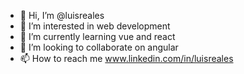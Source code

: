 - 👋 Hi, I’m @luisreales
- 👀 I’m interested in web development
- 🌱 I’m currently learning vue and  react
- 💞️ I’m looking to collaborate on angular
- 📫 How to reach me www.linkedin.com/in/luisreales
<!---
luisreales/luisreales is a ✨ special ✨ repository because its `README.md` (this file) appears on your GitHub profile.
You can click the Preview link to take a look at your changes.
--->
